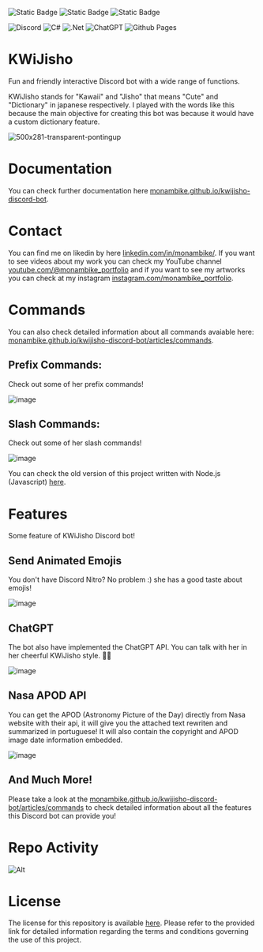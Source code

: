 <img alt="Static Badge" src="https://img.shields.io/badge/MONAMBIKE-%236c00fa?style=for-the-badge&label=MADE%20BY&labelColor=%23050505"> <img alt="Static Badge" src="https://img.shields.io/badge/CC--BY--4.0%20license-%236c00fa?style=for-the-badge&label=LICENSE&labelColor=%23050505"> <img alt="Static Badge" src="https://img.shields.io/badge/SPARKEDHOST-%23FFEC20?style=for-the-badge&label=HOSTED%20IN&labelColor=%23050505">

![Discord](https://img.shields.io/badge/Discord-%235865F2.svg?style=for-the-badge&logo=discord&logoColor=white)
![C#](https://img.shields.io/badge/c%23-%23239120.svg?style=for-the-badge&logo=csharp&logoColor=white)
![.Net](https://img.shields.io/badge/.NET-5C2D91?style=for-the-badge&logo=.net&logoColor=white)
![ChatGPT](https://img.shields.io/badge/chatGPT-74aa9c?style=for-the-badge&logo=openai&logoColor=white)
![Github Pages](https://img.shields.io/badge/github%20pages-121013?style=for-the-badge&logo=github&logoColor=white)

# KWiJisho

Fun and friendly interactive Discord bot with a wide range of functions.

KWiJisho stands for "Kawaii" and "Jisho" that means "Cute" and "Dictionary" in japanese respectively. I played with the words like this because the main objective for creating this bot was because it would have a custom dictionary feature.

![500x281-transparent-pontingup](https://github.com/monambike/kwijisho-discord-bot/assets/35270174/9daa0256-5e72-4e37-94bc-0ba800327368)

# Documentation

You can check further documentation here [monambike.github.io/kwijisho-discord-bot](https://monambike.github.io/kwijisho-discord-bot/).

# Contact

You can find me on likedin by here [linkedin.com/in/monambike/](https://www.linkedin.com/in/monambike/). If you want to see videos about my work you can check my YouTube channel [youtube.com/@monambike_portfolio](https://www.youtube.com/@monambike_portfolio) and if you want to see my artworks you can check at my instagram [instagram.com/monambike_portfolio](https://www.instagram.com/monambike_portfolio).

# Commands

You can also check detailed information about all commands avaiable here: [monambike.github.io/kwijisho-discord-bot/articles/commands](https://monambike.github.io/kwijisho-discord-bot/articles/commands/apod.html).

## Prefix Commands:

Check out some of her prefix commands!

![image](https://github.com/monambike/kwijisho-discord-bot/assets/35270174/a573854c-c93a-4f5e-98ac-997354c603f7)

## Slash Commands:

Check out some of her slash commands!

![image](https://github.com/monambike/kwijisho-discord-bot/assets/35270174/207d27bf-6222-4c94-93c1-2388b68ab3da)

You can check the old version of this project written with Node.js (Javascript) [here](https://github.com/monambike/kwijisho-discord-bot-legacy).

# Features

Some feature of KWiJisho Discord bot!

## Send Animated Emojis

You don't have Discord Nitro? No problem :) she has a good taste about emojis!

![image](https://github.com/monambike/kwijisho-discord-bot/assets/35270174/cd3f103a-bd84-4f95-94ca-b91a51cd9622)

## ChatGPT

The bot also have implemented the ChatGPT API. You can talk with her in her cheerful KWiJisho style. 💫🌟

![image](https://github.com/monambike/kwijisho-discord-bot/assets/35270174/17763ad7-4a20-4055-8c89-2f935eec023b)

## Nasa APOD API

You can get the APOD (Astronomy Picture of the Day) directly from Nasa website with their api, it will give you the attached text rewriten and summarized in portuguese!
It will also contain the copyright and APOD image date information embedded.

![image](https://github.com/monambike/kwijisho-discord-bot/assets/35270174/52bd8259-da9b-4542-b63b-ee3b16971f00)

## And Much More!

Please take a look at the [monambike.github.io/kwijisho-discord-bot/articles/commands](https://monambike.github.io/kwijisho-discord-bot/articles/commands/apod.html) to check detailed information about all the features this Discord bot can provide you!

# Repo Activity

![Alt](https://repobeats.axiom.co/api/embed/2bfceebe2521125d710f60fd5a322890e0bb395e.svg "Repobeats analytics image")

# License

The license for this repository is available [here](LICENSE). Please refer to the provided link for detailed information regarding the terms and conditions governing the use of this project.
